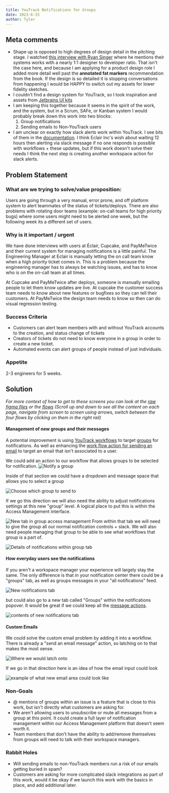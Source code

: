 ```yaml
---
title: YouTrack Notifications for Groups
date: 2023-6-15
author: Tyler
---
```

## Meta comments
- Shape up is opposed to high degrees of design detail in the pitching stage. I watched [this interview with Ryan Singer](https://www.youtube.com/watch?v=h_8M23wVjXk) where he mentions their systems works with a nearly 1:1 designer to developer ratio. That isn't the case here, and because I am applying for a product design role I added more detail well past the **annotated fat markers** recommendation from the book. If the design is so detailed it is stopping conversations from happening I would be HAPPY to switch out my assets for lower fidelity sketches.
- I couldn't find a design system for YouTrack, so I took inspiration and assets from [Jetbrains UI kits](https://www.figma.com/@jetbrains)
- I am keeping this together because it seems in the spirit of the work, and the system, but in a Scrum, SAFe, or Kanban system I would probably break down this work into two blocks:
	1. Group notifications
	2. Sending emails to Non-YouTrack users
- I am unclear on exactly how slack alerts work within YouTrack. I see bits of them in the [documentation](https://www.jetbrains.com/help/youtrack/server/working-with-issues-slack.html#youtrack-app-enable-notifications-slack). I think Eclair Inc's wish about waiting 12 hours then alerting via slack message if no one responds is possible with workflows + these updates, but if this work doesn't solve their needs I think the next step is creating another workspace action for slack alerts. 

## Problem Statement

### What are we trying to solve/value proposition:

Users are going through a very manual, error prone, and off platform system to alert teammates of the status of tickets/deploys.  There are also problems with rotating door teams (example: on-call teams for high priority bugs) where some users might need to be alerted one week, but the following week its a different set of users. 

### Why is it important / urgent

We have done interviews with users at Éclair, Cupcake, and PayMeTwice and their current system for managing notifications is a little painful. The Engineering Manager at Eclair is manually letting the on call team know when a high priority ticket comes in. This is a problem because the engineering manager has to always be watching issues, and has to know who is on the on-call team at all times.

At Cupcake and PayMeTwice after deploys, someone is manually emailing people to let them know updates are live. At cupcake the customer success team needs to know about new features or bugfixes so they can tell their customers. At PayMeTwice the design team needs to know so then can do visual regression testing. 


### Success Criteria

- Customers can alert team members with and without YouTrack accounts to the creation, and status change of tickets
- Creators of tickets do not need to know everyone in a group in order to create a new ticket.
- Automated events can alert groups of people instead of just individuals.


### Appetite

2-3 engineers for 5 weeks.

## Solution
_For more context of how to get to these screens you can look at the [raw figma files](https://www.figma.com/file/r9KexOCwvynQ9ntdTeXCsd/YouTrack-Group-Notification?type=design&node-id=5%3A60&t=pCRDMZQXZg5ypr6K-1) or the [flows](https://www.figma.com/proto/r9KexOCwvynQ9ntdTeXCsd/YouTrack-Group-Notification?type=design&node-id=5-60&scaling=contain&page-id=0%3A1&starting-point-node-id=5%3A60&show-proto-sidebar=1) (Scroll up and down to see all the content on each page, navigate from screen to screen using arrows, switch between the four flows by clicking on them in the right rail)_

#### Management of new groups and their messages

A potential improvement is using [YouTrack workflows](https://www.jetbrains.com/help/youtrack/server/Workflow-Guide.html) to target [groups](https://www.jetbrains.com/help/youtrack/server/Manage-User-Groups.html) for notifications.  As well as enhancing the [work flow action for sending an email](https://www.jetbrains.com/help/youtrack/server/action-rules.html) to target an email that isn't associated to a user.

We could add an action to our workflow that allows groups to be selected for notification.
![Notify a group](/temp/YT-notifyAGroup1.png)

Inside of that section we could have a dropdown and message space that allows you to select a group

![Choose which group to send to](/temp/YT-notifyAGroup3.png)

If we go this direction we will also need the ability to adjust notifications settings at this new "group" level. A logical place to put this is within the Access Management interface.

![New tab in group access management](/temp/YT-accessManagement2.png)
From within that tab we will need to give the group all our normal notification controls + slack. We will also need people managing that group to be able to see what workflows that group is a part of.

![Details of notifications within group tab](/temp/YT-accessManagement3.png)

#### How everyday users see the notifications
If you aren't a workspace manager your experience will largely stay the same. The only difference is that in your notification center there could be a "groups" tab, as well as groups messages in your "all notifications" feed.

![New notifications tab](/temp/YT-notifications2.png)

but could also go to a new tab called "Groups" within the notifications popover. It would be great if we could keep all the [message actions](https://www.jetbrains.com/help/youtrack/server/notification-center.html#message-actions).

![contents of new notifications tab](/temp/YT-notifications3.png)

#### Custom Emails
We could solve the custom email problem by adding it into a workflow. There is already a "send an email message" action, so latching on to that makes the most sense.

![Where we would latch onto](/temp/YT-customEmail3.png)

If we go in that direction here is an idea of how the email input could look

![example of what new email area could look like](/temp/YT-customEmail4.png)


### Non-Goals

-  @ mentions of groups within an issue is a feature that is close to this work, but isn't directly what customers are asking for.
- We aren't allowing users to unsubscribe or mute all messages from a group at this point. It could create a full layer of notification management within our Access Management platform that doesn't seem worth it.
- Team members that don't have the ability to add/remove themselves from groups will need to talk with their workspace managers.

### Rabbit Holes
- Will sending emails to non-YouTrack members run a risk of our emails getting buried in spam? 
- Customers are asking for more complicated slack integrations as part of this work, would it be okay if we launch this work with the basics in place, and add additional later.
	